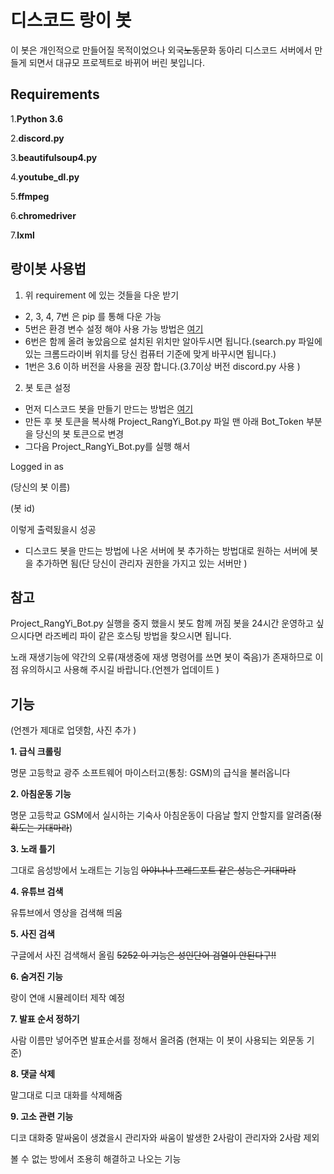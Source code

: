 # 디스코드 랑이 봇 #
이 봇은 개인적으로 만들어질 목적이었으나 외국~~노동~~문화 동아리 디스코드 서버에서 만들게 되면서 대규모 프로젝트로 바뀌어 버린 봇입니다.
## Requirements ##

1.**Python 3.6**

2.**discord.py**

3.**beautifulsoup4.py** 

4.**youtube_dl.py**

5.**ffmpeg** 

6.**chromedriver**

7.**lxml**

## 랑이봇 사용법 ##

1. 위 requirement 에 있는 것들을 다운 받기
 - 2, 3, 4, 7번 은 pip 를 통해 다운 가능
 - 5번은 환경 변수 설정 해야 사용 가능 방법은 [여기](http://blog.naver.com/PostView.nhn?blogId=chandong83&logNo=221165275268&parentCategoryNo=&categoryNo=112&viewDate=&isShowPopularPosts=false&from=postView)
 - 6번은 함께 올려 놓았음으로 설치된 위치만 알아두시면 됩니다.(search.py 파일에 있는 크롬드라이버 위치를 당신 컴퓨터 기준에 맞게 바꾸시면 됩니다.)
 - 1번은 3.6 이하 버전을 사용을 권장 합니다.(3.7이상 버전 discord.py 사용 )

2. 봇 토큰 설정
 - 먼저 디스코드 봇을 만들기 만드는 방법은 [여기](https://blog.naver.com/wpdus2694?Redirect=Log&logNo=221192640522) 
 - 만든 후 봇 토큰을 복사해 Project_RangYi_Bot.py 파일 맨 아래 Bot_Token 부분을 당신의 봇 토큰으로 변경
 - 그다음 Project_RangYi_Bot.py를 실행 해서 
 
 Logged in as
 
 (당신의 봇 이름)
 
 (봇 id)
 
  이렇게 출력됬을시 성공

 - 디스코드 봇을 만드는 방법에 나온 서버에 봇 추가하는 방법대로 원하는 서버에 봇을 추가하면 됨(단 당신이 관리자 권한을 가지고 있는 서버만 )

## 참고 ##
Project_RangYi_Bot.py 실행을 중지 했을시 봇도 함께 꺼짐 봇을 24시간 운영하고 싶으시다면 라즈베리 파이 같은 호스팅 방법을 찾으시면 됩니다.

노래 재생기능에 약간의 오류(재생중에 재생 명령어를 쓰면 봇이 죽음)가 존재하므로 이 점 유의하시고 사용해 주시길 바랍니다.(언젠가 업데이트 )

## 기능 ##
(언젠가 제대로 업뎃함, 사진 추가 )

**1. 급식 크롤링**

명문 고등학교 광주 소프트웨어 마이스터고(통칭: GSM)의 급식을 불러옵니다

**2. 아침운동 기능**

명문 고등학교 GSM에서 실시하는 기숙사 아침운동이 다음날 할지 안할지를 알려줌(~~정확도는 기대마라~~)

**3. 노래 틀기**

그대로 음성방에서 노래트는 기능임 ~~아야나나 프레드포트 같은 성능은 기대마라~~

**4. 유튜브 검색**

유튜브에서 영상을 검색해 띄움

**5. 사진 검색**

구글에서 사진 검색해서 올림 ~~5252 이 기능은 성인단어 검열이 안된다구!!~~

**6. 숨겨진 기능**

랑이 연애 시뮬레이터 제작 예정

**7. 발표 순서 정하기**

사람 이름만 넣어주면 발표순서를 정해서 올려줌 (현재는 이 봇이 사용되는 외문동 기준)

**8. 댓글 삭제**

말그대로 디코 대화를 삭제해줌

**9. 고소 관련 기능**

디코 대화중 말싸움이 생겼을시 관리자와 싸움이 발생한 2사람이 관리자와 2사람 제외 

볼 수 없는 방에서 조용히 해결하고 나오는 기능
